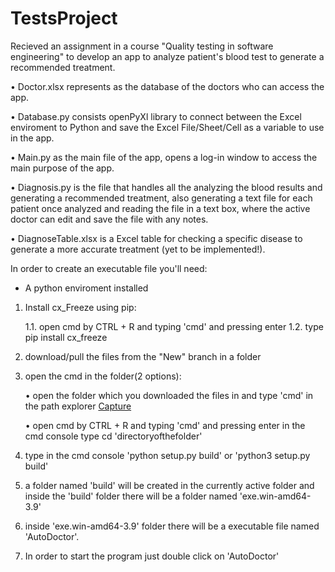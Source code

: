 # TestsProject

Recieved an assignment in a course "Quality testing in software engineering" to develop an app to analyze patient's blood test to generate a recommended treatment.

• Doctor.xlsx represents as the database of the doctors who can access the app.

• Database.py consists openPyXl library to connect between the Excel enviroment to Python and save the Excel File/Sheet/Cell as a variable to use in the app.

• Main.py as the main file of the app, opens a log-in window to access the main purpose of the app.

• Diagnosis.py is the file that handles all the analyzing the blood results and generating a recommended treatment, 
also generating a text file for each patient once analyzed and reading the file in a text box, where the active doctor can edit and save the file with any notes.

• DiagnoseTable.xlsx is a Excel table for checking a specific disease to generate a more accurate treatment (yet to be implemented!).


In order to create an executable file you'll need:
- A python enviroment installed 

1. Install cx_Freeze using pip:
   
   1.1. open cmd by CTRL + R and typing 'cmd' and pressing enter
   1.2. type pip install cx_freeze

2. download/pull the files from the "New" branch in a folder

3. open the cmd in the folder(2 options):
   
   • open the folder which you downloaded the files in and type 'cmd' in the path explorer
   [Capture](https://user-images.githubusercontent.com/83203304/121799726-5584d100-cc36-11eb-944e-1608bd0c142b.JPG)
   
   • open cmd by CTRL + R and typing 'cmd' and pressing enter
     in the cmd console type cd 'directoryofthefolder'

4. type in the cmd console 'python setup.py build' or 'python3 setup.py build'

5. a folder named 'build' will be created in the currently active folder and inside the 'build' folder there will be a folder named 'exe.win-amd64-3.9'

6. inside 'exe.win-amd64-3.9' folder there will be a executable file named 'AutoDoctor'.

7. In order to start the program just double click on 'AutoDoctor'
